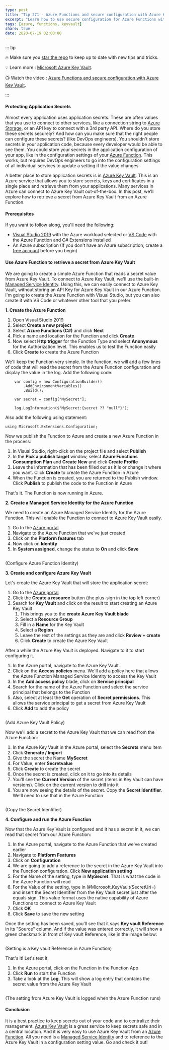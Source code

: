 ```yaml
---
type: post
title: "Tip 271 - Azure Functions and secure configuration with Azure Key Vault"
excerpt: "Learn how to use secure configuration for Azure Functions with Azure Key Vault"
tags: [azure, functions, keyvault]
share: true
date: 2020-07-19 02:00:00
---
```


::: tip 

:fire: Make sure you [star the repo](http://azuredev.tips?WT.mc_id=azure-azuredevtips-azureappsdev) to keep up to date with new tips and tricks.

:bulb: Learn more : [Microsoft Azure Key Vault](https://azure.microsoft.com/services/key-vault?WT.mc_id=azure-azuredevtips-azureappsdev). 

:tv: Watch the video : [Azure Functions and secure configuration with Azure Key Vault](https://www.youtube.com/watch?v=6HKj5hOuD00&list=PLLasX02E8BPCNCK8Thcxu-Y-XcBUbhFWC&index=7&t=0s?WT.mc_id=youtube-azuredevtips-azureappsdev).

:::

#### Protecting Application Secrets

Almost every application uses application secrets. These are often values that you use to connect to other services, like a connection string to [Azure Storage](https://azure.microsoft.com/services/storage?WT.mc_id=azure-azuredevtips-azureappsdev), or an API key to connect with a 3rd party API. Where do you store these secrets securely? And how can you make sure that the right people can configure these secrets? (like DevOps engineers). You shouldn't store secrets in your application code, because every developer would be able to see them. You could store your secrets in the application configuration of your app, like in the configuration settings of your [Azure Function](https://azure.microsoft.com/services/functions?WT.mc_id=azure-azuredevtips-azureappsdev). This works, but requires DevOps engineers to go into the configuration settings of all individual services to update a setting if the value changes. 

A better place to store application secrets is in [Azure Key Vault](https://azure.microsoft.com/services/key-vault?WT.mc_id=azure-azuredevtips-azureappsdev). This is an Azure service that allows you to store secrets, keys and certificates in a single place and retrieve them from your applications. Many services in Azure can connect to Azure Key Vault out-of-the-box. In this post, we'll explore how to retrieve a secret from Azure Key Vault from an Azure Function. 


#### Prerequisites

If you want to follow along, you'll need the following:
* [Visual Studio 2019](https://visualstudio.microsoft.com/vs/?WT.mc_id=microsoft-azuredevtips-azureappsdev) with the Azure workload selected or [VS Code](https://code.visualstudio.com?WT.mc_id=other-azuredevtips-azureappsdev) with the Azure Function and C# Extensions installed
* An Azure subscription (If you don't have an Azure subscription, create a [free account](https://azure.microsoft.com/free/?WT.mc_id=azure-azuredevtips-azureappsdev) before you begin)

#### Use Azure Function to retrieve a secret from Azure Key Vault
We are going to create a simple Azure Function that reads a secret value from Azure Key Vault. To connect to Azure Key Vault, we'll use the built-in [Managed Service Identity](https://docs.microsoft.com/azure/active-directory/managed-identities-azure-resources/overview?WT.mc_id=docs-azuredevtips-azureappsdev). Using this, we can easily connect to Azure Key Vault, without storing an API Key for Azure Key Vault in our Azure Function. 
I'm going to create the Azure Function with Visual Studio, but you can also create it with VS Code or whatever other tool that you prefer.

**1. Create the Azure Function**

1. Open Visual Studio 2019
2. Select **Create a new project**
3. Select **Azure Functions (C#)** and click **Next**
4. Pick a name and location for the Function and click **Create**
5. Now select **Http trigger** for the Function Type and select **Anonymous** for the Authorization level. This enables us to test the Function easily
6. Click **Create** to create the Azure Function

We'll keep the Function very simple. In the function, we will add a few lines of code that will read the secret from the Azure Function configuration and display the value in the log.
Add the following code:

```
    var config = new ConfigurationBuilder()
        .AddEnvironmentVariables()
        .Build();

    var secret = config["MySecret"];

    log.LogInformation($"MySecret:{secret ?? "null"}");
```

Also add the following using statement:

```
using Microsoft.Extensions.Configuration;
```

Now we publish the Function to Azure and create a new Azure Function in the process:
1. In Visual Studio, right-click on the project file and select **Publish**
2. In the **Pick a publish target** window, select **Azure Functions Consumption Plan** and **Create New** and click **Create Profile**
3. Leave the information that has been filled out as it is or change it where you want. Click **Create** to create the Azure Function in Azure
4. When the Function is created, you are returned to the Publish window. Click **Publish** to publish the code to the Function in Azure

That's it. The Function is now running in Azure.

**2. Create a Managed Service Identity for the Azure Function**

We need to create an Azure Managed Service Identity for the Azure Function. This will enable the Function to connect to Azure Key Vault easily.

1. Go to the [Azure portal](https://portal.azure.com/?WT.mc_id=azure-azuredevtips-azureappsdev)
2. Navigate to the Azure Function that we've just created
3. Click on the **Platform features** tab
4. Now click on **Identity**
5. In **System assigned**, change the status to **On** and click **Save**

<img :src="$withBase('/files/59functionidentity.png')">

(Configure Azure Function Identity)

**3. Create and configure Azure Key Vault**

Let's create the Azure Key Vault that will store the application secret:

1. Go to the [Azure portal](https://portal.azure.com/?WT.mc_id=azure-azuredevtips-azureappsdev)
2. Click the **Create a resource** button (the plus-sign in the top left corner)
3. Search for **Key Vault** and click on the result to start creating an Azure Key Vault
   1. This brings you to the **create Azure Key Vault blade**
   2. Select a **Resource Group**
   3. Fill in a **Name** for the Key Vault
   4. Select a **Region**
   5. Leave the rest of the settings as they are and click **Review + create**
   6. Click **Create** to create the Azure Key Vault

After a while the Azure Key Vault is deployed. Navigate to it to start configuring it.
1. In the Azure portal, navigate to the Azure Key Vault
2. Click on the **Access policies** menu. We'll add a policy here that allows the Azure Function Managed Service Identity to access the Key Vault
3. In the **Add access policy** blade, click on **Service principal**
4. Search for the name of the Azure Function and select the service principal that belongs to the Function
5. Also, select at least the **Get** operation of **Secret permissions**. This allows the service principal to get a secret from Azure Key Vault
6. Click **Add** to add the policy

<img :src="$withBase('/files/59keyvaultpolicy.png')">

(Add Azure Key Vault Policy)

Now we'll add a secret to the Azure Key Vault that we can read from the Azure Function:
1. In the Azure Key Vault in the Azure portal, select the **Secrets** menu item
2. Click **Generate / Import**
3. Give the secret the Name **MySecret**
4. For Value, enter **Secretvalue**
5. Click **Create** to create the secret
6. Once the secret is created, click on it to go into its details
7. You'll see the **Current Version** of the secret (items in Key Vault can have versions). Click on the current version to drill into it
8. You are now seeing the details of the secret. Copy the **Secret Identifier**. We'll need to use that in the Azure Function

<img :src="$withBase('/files/59keyvaultsecret.png')">

(Copy the Secret Identifier)

**4. Configure and run the Azure Function**

Now that the Azure Key Vault is configured and it has a secret in it, we can read that secret from our Azure Function:
1. In the Azure portal, navigate to the Azure Function that we've created earlier
2. Navigate to **Platform Features**
3. Click on **Configuration**
4. We are going to add a reference to the secret in the Azure Key Vault into the Function configuration. Click **New application setting**
5. For the Name of the setting, type in **MySecret**. That is what the code in the Azure Function will read
6. For the Value of the setting, type in @Microsoft.KeyVault(SecretUri=) and insert the Secret Identifier from the Key Vault secret just after the equals sign. This value format uses the native capability of Azure Functions to connect to Azure Key Vault
7. Click **OK**
8. Click **Save** to save the new setting

Once the setting has been saved, you'll see that it says **Key vault Reference** in its "Source" column. And if the value was entered correctly, it will show a green checkmark in front of Key vault Reference, like in the image below:

<img :src="$withBase('/files/59functionconfiguration.png')">

(Setting is a Key vault Reference in Azure Function)

That's it! Let's test it. 
1. In the Azure portal, click on the Function in the Function App
2. Click **Run** to start the Function
3. Take a look at the **Log**. This will show a log entry that contains the secret value from the Azure Key Vault

<img :src="$withBase('/files/59functionoutput.png')">

(The setting from Azure Key Vault is logged when the Azure Function runs)

#### Conclusion
It is a best practice to keep secrets out of your code and to centralize their management. [Azure Key Vault](https://azure.microsoft.com/services/key-vault?WT.mc_id=azure-azuredevtips-azureappsdev) is a great service to keep secrets safe and in a central location. And it is very easy to use Azure Key Vault from an [Azure Function](https://azure.microsoft.com/services/functions?WT.mc_id=azure-azuredevtips-azureappsdev). All you need is a [Managed Service Identity](https://docs.microsoft.com/azure/active-directory/managed-identities-azure-resources/overview?WT.mc_id=docs-azuredevtips-azureappsdev) and to reference to the Azure Key Vault in a configuration setting value. Go and check it out!